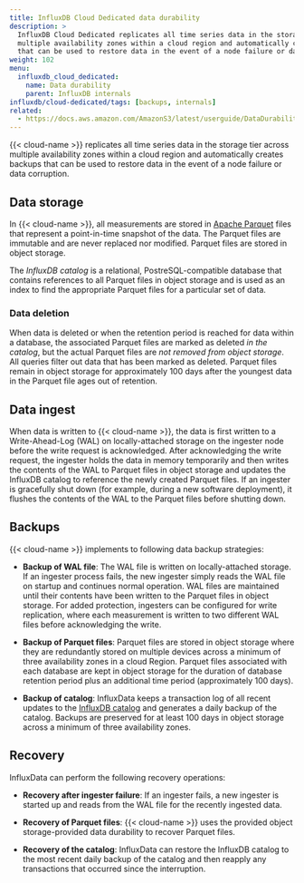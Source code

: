 ```yaml
---
title: InfluxDB Cloud Dedicated data durability
description: >
  InfluxDB Cloud Dedicated replicates all time series data in the storage tier across
  multiple availability zones within a cloud region and automatically creates backups
  that can be used to restore data in the event of a node failure or data corruption.
weight: 102
menu:
  influxdb_cloud_dedicated:
    name: Data durability
    parent: InfluxDB internals
influxdb/cloud-dedicated/tags: [backups, internals]
related:
  - https://docs.aws.amazon.com/AmazonS3/latest/userguide/DataDurability.html, AWS S3 Data Durabililty
---
```


{{< cloud-name >}} replicates all time series data in the storage tier across
multiple availability zones within a cloud region and automatically creates backups
that can be used to restore data in the event of a node failure or data corruption.

## Data storage

In {{< cloud-name >}}, all measurements are stored in
[Apache Parquet](https://parquet.apache.org/) files that represent a
point-in-time snapshot of the data. The Parquet files are immutable and are
never replaced nor modified. Parquet files are stored in object storage.

<span id="influxdb-catalog"></span>
The _InfluxDB catalog_ is a relational, PostreSQL-compatible database that
contains references to all Parquet files in object storage and is used as an
index to find the appropriate Parquet files for a particular set of data.

### Data deletion

When data is deleted or when the retention period is reached for data within
a database, the associated Parquet files are marked as deleted _in the catalog_,
but the actual Parquet files are _not removed from object storage_.
All queries filter out data that has been marked as deleted.
Parquet files remain in object storage for approximately 100 days after the
youngest data in the Parquet file ages out of retention.

## Data ingest

When data is written to {{< cloud-name >}}, the data is first written to a
Write-Ahead-Log (WAL) on locally-attached storage on the ingester node before
the write request is acknowledged. After acknowledging the write request, the
ingester holds the data in memory temporarily and then writes the contents of
the WAL to Parquet files in object storage and updates the InfluxDB catalog to
reference the newly created Parquet files. If an ingester is gracefully shut
down (for example, during a new software deployment), it flushes the contents of
the WAL to the Parquet files before shutting down.

## Backups

{{< cloud-name >}} implements to following data backup strategies:

- **Backup of WAL file**: The WAL file is written on locally-attached storage.
  If an ingester process fails, the new ingester simply reads the WAL file on
  startup and continues normal operation. WAL files are maintained until their
  contents have been written to the Parquet files in object storage.
  For added protection, ingesters can be configured for write replication, where
  each measurement is written to two different WAL files before acknowledging
  the write.

- **Backup of Parquet files**: Parquet files are stored in object storage where
  they are redundantly stored on multiple devices across a minimum of three
  availability zones in a cloud Region. Parquet files associated with each
  database are kept in object storage for the duration of database retention period
  plus an additional time period (approximately 100 days).

- **Backup of catalog**: InfluxData keeps a transaction log of all recent updates
  to the [InfluxDB catalog](#influxdb-catalog) and generates a daily backup of
  the catalog. Backups are preserved for at least 100 days in object storage across a minimum
  of three availability zones.

## Recovery

InfluxData can perform the following recovery operations:

- **Recovery after ingester failure**: If an ingester fails, a new ingester is
  started up and reads from the WAL file for the recently ingested data.

- **Recovery of Parquet files**: {{< cloud-name >}} uses the provided object
  storage-provided data durability to recover Parquet files.

- **Recovery of the catalog**: InfluxData can restore the InfluxDB catalog to
  the most recent daily backup of the catalog and then reapply any transactions
  that occurred since the interruption.
